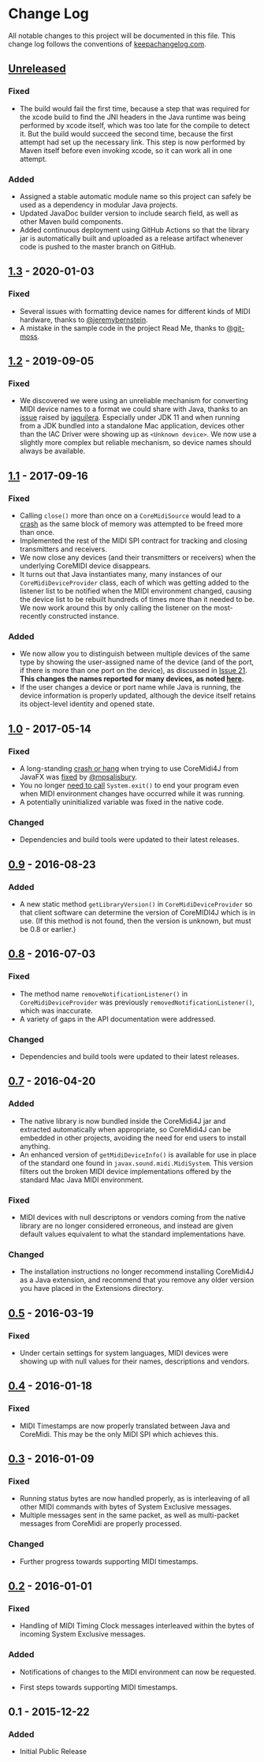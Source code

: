 # Change Log

All notable changes to this project will be documented in this file.
This change log follows the conventions of
[keepachangelog.com](http://keepachangelog.com/).

## [Unreleased][unreleased]

### Fixed

- The build would fail the first time, because a step that was
  required for the xcode build to find the JNI headers in the Java
  runtime was being performed by xcode itself, which was too late for
  the compile to detect it. But the build would succeed the second
  time, because the first attempt had set up the necessary link. This
  step is now performed by Maven itself before even invoking xcode, so
  it can work all in one attempt.

### Added

- Assigned a stable automatic module name so this project can safely
  be used as a dependency in modular Java projects.
- Updated JavaDoc builder version to include search field, as well as
  other Maven build components.
- Added continuous deployment using GitHub Actions so that the library
  jar is automatically built and uploaded as a release artifact
  whenever code is pushed to the master branch on GitHub.


## [1.3] - 2020-01-03

### Fixed

- Several issues with formatting device names for different kinds of
  MIDI hardware, thanks to
  [@jeremybernstein](https://github.com/jeremybernstein).
- A mistake in the sample code in the project Read Me, thanks to
  [@git-moss](https://github.com/git-moss).

## [1.2] - 2019-09-05

### Fixed

- We discovered we were using an unreliable mechanism for converting
  MIDI device names to a format we could share with Java, thanks to an
  [issue](https://github.com/DerekCook/CoreMidi4J/issues/29) raised by
  [iaguilera](https://github.com/iaguilera). Especially under JDK 11
  and when running from a JDK bundled into a standalone Mac
  application, devices other than the IAC Driver were showing up as
  `<Unknown device>`. We now use a slightly more complex but reliable
  mechanism, so device names should always be available.

## [1.1] - 2017-09-16

### Fixed

- Calling `close()` more than once on a `CoreMidiSource` would lead to
  a [crash](https://github.com/DerekCook/CoreMidi4J/issues/19) as the
  same block of memory was attempted to be freed more than once.
- Implemented the rest of the MIDI SPI contract for tracking and
  closing transmitters and receivers.
- We now close any devices (and their transmitters or receivers) when
  the underlying CoreMIDI device disappears.
- It turns out that Java instantiates many, many instances of our
  `CoreMidiDeviceProvider` class, each of which was getting added to
  the listener list to be notified when the MIDI environment changed,
  causing the device list to be rebuilt hundreds of times more than it
  needed to be. We now work around this by only calling the listener
  on the most-recently constructed instance.

### Added

- We now allow you to distinguish between multiple devices of the same
  type by showing the user-assigned name of the device (and of the
  port, if there is more than one port on the device), as discussed in
  [Issue 21](https://github.com/DerekCook/CoreMidi4J/issues/21).
  **This changes the names reported for many devices, as noted
  [here](https://github.com/DerekCook/CoreMidi4J#device-names).**
- If the user changes a device or port name while Java is running, the
  device information is properly updated, although the device itself
  retains its object-level identity and opened state.


## [1.0] - 2017-05-14

### Fixed

- A long-standing
  [crash or hang](https://github.com/DerekCook/CoreMidi4J/issues/10)
  when trying to use CoreMidi4J from JavaFX was
  [fixed](https://github.com/DerekCook/CoreMidi4J/pull/18) by
  [@mpsalisbury](https://github.com/mpsalisbury).
- You no longer
 [need to call](https://github.com/DerekCook/CoreMidi4J/issues/9)
 `System.exit()` to end your program even when
  MIDI environment changes have occurred while it was running.
- A potentially uninitialized variable was fixed in the native code.

### Changed

- Dependencies and build tools were updated to their latest releases.

## [0.9] - 2016-08-23

### Added

- A new static method `getLibraryVersion()` in
  `CoreMidiDeviceProvider` so that client software can determine the
  version of CoreMIDI4J which is in use. (If this method is not found,
  then the version is unknown, but must be 0.8 or earlier.)

## [0.8] - 2016-07-03

### Fixed

- The method name `removeNotificationListener()` in
  `CoreMidiDeviceProvider` was previously
  `removedNotificationListener()`, which was inaccurate.
- A variety of gaps in the API documentation were addressed.

### Changed

- Dependencies and build tools were updated to their latest releases.

## [0.7] - 2016-04-20

### Added

- The native library is now bundled inside the CoreMidi4J jar and
  extracted automatically when appropriate, so CoreMidi4J can be
  embedded in other projects, avoiding the need for end users to
  install anything.
- An enhanced version of `getMidiDeviceInfo()` is available for use in
  place of the standard one found in `javax.sound.midi.MidiSystem`.
  This version filters out the broken MIDI device implementations
  offered by the standard Mac Java MIDI environment.

### Fixed

- MIDI devices with null descriptons or vendors coming from the native
  library are no longer considered erroneous, and instead are given
  default values equivalent to what the standard implementations have.

### Changed

- The installation instructions no longer recommend installing
  CoreMidi4J as a Java extension, and recommend that you remove any
  older version you have placed in the Extensions directory.

## [0.5] - 2016-03-19

### Fixed

- Under certain settings for system languages, MIDI devices were
  showing up with null values for their names, descriptions and
  vendors.

## [0.4] - 2016-01-18

### Fixed

- MIDI Timestamps are now properly translated between Java and
  CoreMidi. This may be the only MIDI SPI which achieves this.

## [0.3] - 2016-01-09

### Fixed

- Running status bytes are now handled properly, as is interleaving of
  all other MIDI commands with bytes of System Exclusive messages.
- Multiple messages sent in the same packet, as well as multi-packet
  messages from CoreMidi are properly processed.

### Changed

- Further progress towards supporting MIDI timestamps.


## [0.2] - 2016-01-01

### Fixed

- Handling of MIDI Timing Clock messages interleaved within the bytes
  of incoming System Exclusive messages.

### Added

- Notifications of changes to the MIDI environment can now be
  requested.

- First steps towards supporting MIDI timestamps.


## 0.1 - 2015-12-22

### Added

- Initial Public Release


[unreleased]: https://github.com/DerekCook/CoreMidi4J/compare/V1.3...HEAD
[1.3]: https://github.com/DerekCook/CoreMidi4J/compare/V1.2...V1.3
[1.2]: https://github.com/DerekCook/CoreMidi4J/compare/V1.1...V1.2
[1.1]: https://github.com/DerekCook/CoreMidi4J/compare/V1.0...V1.1
[1.0]: https://github.com/DerekCook/CoreMidi4J/compare/V0.9...V1.0
[0.9]: https://github.com/DerekCook/CoreMidi4J/compare/V0.8...V0.9
[0.8]: https://github.com/DerekCook/CoreMidi4J/compare/v0.7...V0.8
[0.7]: https://github.com/DerekCook/CoreMidi4J/compare/V0.5...v0.7
[0.5]: https://github.com/DerekCook/CoreMidi4J/compare/V0.4...V0.5
[0.4]: https://github.com/DerekCook/CoreMidi4J/compare/V0.3...V0.4
[0.3]: https://github.com/DerekCook/CoreMidi4J/compare/V0.2...V0.3
[0.2]: https://github.com/DerekCook/CoreMidi4J/compare/V0.1...V0.2
